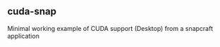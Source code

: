 cuda-snap
---------

Minimal working example of CUDA support (Desktop) from a snapcraft application
